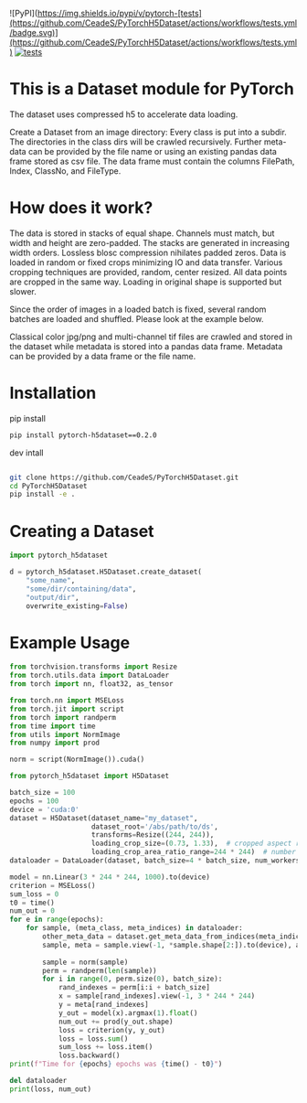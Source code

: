![PyPI](https://img.shields.io/pypi/v/pytorch-[tests](https://github.com/CeadeS/PyTorchH5Dataset/actions/workflows/tests.yml/badge.svg)](https://github.com/CeadeS/PyTorchH5Dataset/actions/workflows/tests.yml)
[![tests](https://github.com/CeadeS/PyTorchH5Dataset/actions/workflows/tests.yml/badge.svg)](https://github.com/CeadeS/PyTorchH5Dataset/actions/workflows/tests.yml)

# This is a Dataset module for PyTorch 
The dataset uses compressed h5 to accelerate data loading.

Create a Dataset from an image directory: Every class is put into a subdir. The directories in the class dirs will be crawled recursively.
Further meta-data can be provided by the file name or using an existing pandas data frame stored as csv file. The data frame must contain the columns FilePath, Index, ClassNo, and FileType.

# How does it work?

The data is stored in stacks of equal shape. Channels
must match, but width and height are zero-padded. The stacks
are generated in increasing width orders. Lossless blosc
compression nihilates padded zeros. Data is loaded
in random or fixed crops minimizing IO and data transfer.
Various cropping techniques are provided, random, center
resized. All data points are cropped in the same way.
Loading in original shape is supported but slower.

Since the order of images in a loaded batch is fixed,
several random batches are loaded and shuffled. Please look
at the example below.

Classical color jpg/png and multi-channel tif files
are crawled and stored in the dataset while metadata is stored into a pandas data frame. Metadata
can be provided by a data frame or the file name.

# Installation
pip install
```bash
pip install pytorch-h5dataset==0.2.0
```

dev intall
```bash

git clone https://github.com/CeadeS/PyTorchH5Dataset.git
cd PyTorchH5Dataset
pip install -e .
```


# Creating a Dataset

```python
import pytorch_h5dataset

d = pytorch_h5dataset.H5Dataset.create_dataset(
    "some_name",
    "some/dir/containing/data",
    "output/dir",
    overwrite_existing=False)
```

# Example Usage

```python
from torchvision.transforms import Resize
from torch.utils.data import DataLoader
from torch import nn, float32, as_tensor

from torch.nn import MSELoss
from torch.jit import script
from torch import randperm
from time import time
from utils import NormImage
from numpy import prod

norm = script(NormImage()).cuda()

from pytorch_h5dataset import H5Dataset

batch_size = 100
epochs = 100
device = 'cuda:0'
dataset = H5Dataset(dataset_name="my_dataset",
                    dataset_root='/abs/path/to/ds',
                    transforms=Resize((244, 244)),
                    loading_crop_size=(0.73, 1.33),  # cropped aspect ratio 
                    loading_crop_area_ratio_range=244 * 244)  # number of cropped px read more at definition of random_located_sized_crop_function
dataloader = DataLoader(dataset, batch_size=4 * batch_size, num_workers=0)

model = nn.Linear(3 * 244 * 244, 1000).to(device)
criterion = MSELoss()
sum_loss = 0
t0 = time()
num_out = 0
for e in range(epochs):
    for sample, (meta_class, meta_indices) in dataloader:
        other_meta_data = dataset.get_meta_data_from_indices(meta_indices)
        sample, meta = sample.view(-1, *sample.shape[2:]).to(device), as_tensor(meta_class.view(-1), dtype=float32,
                                                                                device=device).requires_grad_(True)
        sample = norm(sample)
        perm = randperm(len(sample))
        for i in range(0, perm.size(0), batch_size):
            rand_indexes = perm[i:i + batch_size]
            x = sample[rand_indexes].view(-1, 3 * 244 * 244)
            y = meta[rand_indexes]
            y_out = model(x).argmax(1).float()
            num_out += prod(y_out.shape)
            loss = criterion(y, y_out)
            loss = loss.sum()
            sum_loss += loss.item()
            loss.backward()
print(f"Time for {epochs} epochs was {time() - t0}")

del dataloader
print(loss, num_out)
```
